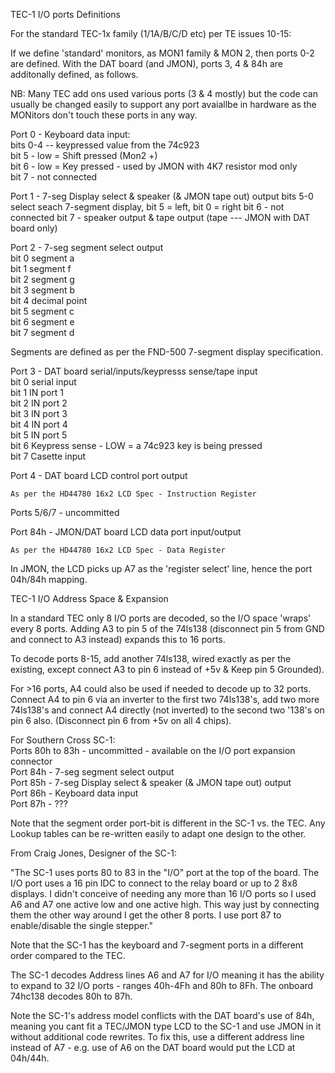 TEC-1 I/O ports Definitions

For the standard TEC-1x family (1/1A/B/C/D etc) per TE issues 10-15:

If we define 'standard' monitors, as MON1 family & MON 2, then ports 0-2 are defined. With the DAT board (and JMON), ports 3, 4 & 84h are additonally defined, as follows.

NB: Many TEC add ons used various ports (3 & 4 mostly) but the code can usually be changed easily to support any port avaiallbe in hardware as the MONitors don't touch these ports in any way.

Port 0 - Keyboard data input:<br>
	bits 0-4 -- keypressed value from the 74c923<br>
	bit 5 - low = Shift pressed (Mon2 +)<br>
	bit 6 - low = Key pressed - used by JMON with 4K7 resistor mod only<br>
	bit 7 - not connected<br>

Port 1 - 7-seg Display select & speaker (& JMON tape out) output
	bits 5-0 select seach 7-segment display, bit 5 = left, bit 0 = right
	bit  6 - not connected
	bit  7 - speaker output & tape output (tape --- JMON with DAT board only)

Port 2 - 7-seg segment select output<br>
	bit 0	segment a<br>
	bit 1	segment f<br>
	bit 2	segment g<br>
	bit 3	segment b<br>
	bit 4	decimal point<br>
	bit 5	segment c<br>
	bit 6	segment e<br>
	bit 7	segment d<br>

Segments are defined as per the FND-500 7-segment display specification.
	
Port 3 - DAT board serial/inputs/keypresss sense/tape input<br>
	bit 0	serial input<br>
	bit 1	IN port 1<br>
	bit 2	IN port 2<br>
	bit 3	IN port 3<br>
	bit 4	IN port 4<br>
	bit 5	IN port 5<br>
	bit 6	Keypress sense - LOW = a 74c923 key is being pressed<br>
	bit 7	Casette input<br>

Port 4 - DAT board LCD control port output

	As per the HD44780 16x2 LCD Spec - Instruction Register

Ports 5/6/7 - uncommitted

Port 84h - JMON/DAT board LCD data port input/output

	As per the HD44780 16x2 LCD Spec - Data Register

In JMON, the LCD picks up A7 as the 'register select' line, hence the port 04h/84h mapping.



TEC-1 I/O Address Space & Expansion

In a standard TEC only 8 I/O ports are decoded, so the I/O space 'wraps' every 8 ports. Adding A3 to pin 5 of the 74ls138 (disconnect pin 5 from GND and connect to A3 instead) expands this to 16 ports.

To decode ports 8-15, add another 74ls138, wired exactly as per the existing, except connect A3 to pin 6 instead of +5v & Keep pin 5 Grounded).

For >16 ports, A4 could also be used if needed to decode up to 32 ports. Connect A4 to pin 6 via an inverter to the first two 74ls138's, add two more 74ls138's and connect A4 directly (not inverted) to the second two '138's on pin 6 also. (Disconnect pin 6 from +5v on all 4 chips).


For Southern Cross SC-1:<br>
Ports 80h to 83h - uncommitted - available on the I/O port expansion connector<br>
Port 84h - 7-seg segment select output<br>
Port 85h - 7-seg Display select & speaker (& JMON tape out) output<br>
Port 86h - Keyboard data input<br>
Port 87h - ???<br>

Note that the segment order port-bit is different in the SC-1 vs. the TEC. Any Lookup tables can be re-written easily to adapt one design to the other.

From Craig Jones, Designer of the SC-1:

"The SC-1 uses ports 80 to 83 in the "I/O" port at the top of the board. The I/O port uses a 16 pin IDC to connect to the relay board or up to 2 8x8 displays. I didn't conceive of needing any more than 16 I/O ports so I used A6 and A7 one active low and one active high. This way just by connecting them the other way around I get the other 8 ports. I use port 87 to enable/disable the single stepper."

Note that the SC-1 has the keyboard and 7-segment ports in a different order compared to the TEC.

The SC-1 decodes Address lines A6 and A7 for I/O meaning it has the ability to expand to 32 I/O ports - ranges 40h-4Fh and 80h to 8Fh. The onboard 74hc138 decodes 80h to 87h.

Note the SC-1's address model conflicts with the DAT board's use of 84h, meaning you cant fit a TEC/JMON type LCD to the SC-1 and use JMON in it without additional code rewrites. To fix this, use a different address line instead of A7 - e.g. use of A6 on the DAT board would put the LCD at 04h/44h.
